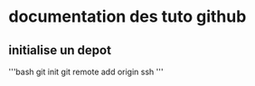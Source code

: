 # documentation des tuto github

## initialise un depot

'''bash
git init
git remote add origin ssh
'''
#